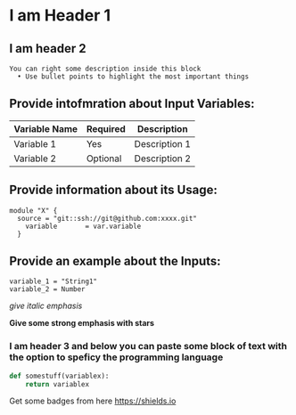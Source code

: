 # I am Header 1
##  I am header 2

```
You can right some description inside this block
  •	Use bullet points to highlight the most important things
```
## Provide intofmration about Input Variables:

| Variable Name            | Required | Description                                                                                             |
|--------------------------|----------|---------------------------------------------------------------------------------------------------------|
| Variable 1               | Yes      | Description 1                                                                                           |
| Variable 2               | Optional | Description 2                                                                                           |
## Provide information about its Usage:

```
module "X" {
  source = "git::ssh://git@github.com:xxxx.git"
    variable       = var.variable
  }
```
 ## Provide an example about the Inputs:

```
variable_1 = "String1"
variable_2 = Number
```
_give italic emphasis_

**Give some strong emphasis with stars**

### I am header 3 and below you can paste some block of text with the option to speficy the programming language
```Python 
def somestuff(variablex):
    return variablex
```

Get some badges from here https://shields.io
